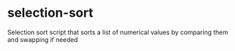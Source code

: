 # selection-sort
Selection sort script that sorts a list of numerical values by comparing them and swapping if needed
